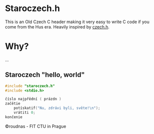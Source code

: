 # Staroczech.h
This is an Old Czech C header making it very easy
to write C code if you come from the Hus era.
Heavily inspired by [czech.h](https://github.com/Toaster192/czech.h).

# Why?
...

## Staroczech "hello, world" 

```c
#include "staroczech.h"
#include <stdio.h>

číslo najpřědní ( prázdn )
začětie
    potískatif("Nu, zdrávi byli, světe!\n");
    vrátiti 0;
končenie
```

&copy;roudnas - FIT CTU in Prague
